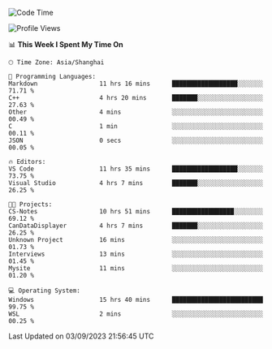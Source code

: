 <!--START_SECTION:waka-->
![Code Time](http://img.shields.io/badge/Code%20Time-1%2C211%20hrs%2053%20mins-blue)

![Profile Views](http://img.shields.io/badge/Profile%20Views-0-blue)

📊 **This Week I Spent My Time On** 

```text
🕑︎ Time Zone: Asia/Shanghai

💬 Programming Languages: 
Markdown                 11 hrs 16 mins      ██████████████████░░░░░░░   71.71 % 
C++                      4 hrs 20 mins       ███████░░░░░░░░░░░░░░░░░░   27.63 % 
Other                    4 mins              ░░░░░░░░░░░░░░░░░░░░░░░░░   00.49 % 
C                        1 min               ░░░░░░░░░░░░░░░░░░░░░░░░░   00.11 % 
JSON                     0 secs              ░░░░░░░░░░░░░░░░░░░░░░░░░   00.05 % 

🔥 Editors: 
VS Code                  11 hrs 35 mins      ██████████████████░░░░░░░   73.75 % 
Visual Studio            4 hrs 7 mins        ███████░░░░░░░░░░░░░░░░░░   26.25 % 

🐱‍💻 Projects: 
CS-Notes                 10 hrs 51 mins      █████████████████░░░░░░░░   69.12 % 
CanDataDisplayer         4 hrs 7 mins        ███████░░░░░░░░░░░░░░░░░░   26.25 % 
Unknown Project          16 mins             ░░░░░░░░░░░░░░░░░░░░░░░░░   01.73 % 
Interviews               13 mins             ░░░░░░░░░░░░░░░░░░░░░░░░░   01.45 % 
Mysite                   11 mins             ░░░░░░░░░░░░░░░░░░░░░░░░░   01.20 % 

💻 Operating System: 
Windows                  15 hrs 40 mins      █████████████████████████   99.75 % 
WSL                      2 mins              ░░░░░░░░░░░░░░░░░░░░░░░░░   00.25 % 
```


 Last Updated on 03/09/2023 21:56:45 UTC
<!--END_SECTION:waka-->